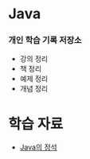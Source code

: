 # Java

### 개인 학습 기록 저장소
* 강의 정리
* 책 정리
* 예제 정리
* 개념 정리

# 학습 자료
- [Java의 정석](http://www.kyobobook.co.kr/product/detailViewKor.laf?ejkGb=KOR&mallGb=KOR&barcode=9788994492032&orderClick=LEa&Kc=)
